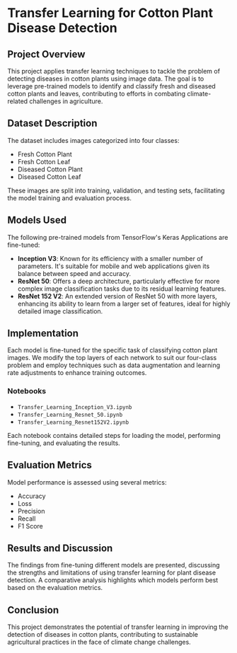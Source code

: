 # Transfer Learning for Cotton Plant Disease Detection

## Project Overview
This project applies transfer learning techniques to tackle the problem of detecting diseases in cotton plants using image data. The goal is to leverage pre-trained models to identify and classify fresh and diseased cotton plants and leaves, contributing to efforts in combating climate-related challenges in agriculture.

## Dataset Description
The dataset includes images categorized into four classes:
- Fresh Cotton Plant
- Fresh Cotton Leaf
- Diseased Cotton Plant
- Diseased Cotton Leaf

These images are split into training, validation, and testing sets, facilitating the model training and evaluation process.

## Models Used
The following pre-trained models from TensorFlow's Keras Applications are fine-tuned:
- **Inception V3**: Known for its efficiency with a smaller number of parameters. It's suitable for mobile and web applications given its balance between speed and accuracy.
- **ResNet 50**: Offers a deep architecture, particularly effective for more complex image classification tasks due to its residual learning features.
- **ResNet 152 V2**: An extended version of ResNet 50 with more layers, enhancing its ability to learn from a larger set of features, ideal for highly detailed image classification.

## Implementation
Each model is fine-tuned for the specific task of classifying cotton plant images. We modify the top layers of each network to suit our four-class problem and employ techniques such as data augmentation and learning rate adjustments to enhance training outcomes.

### Notebooks
- `Transfer_Learning_Inception_V3.ipynb`
- `Transfer_Learning_Resnet_50.ipynb`
- `Transfer_Learning_Resnet152V2.ipynb`

Each notebook contains detailed steps for loading the model, performing fine-tuning, and evaluating the results.

## Evaluation Metrics
Model performance is assessed using several metrics:
- Accuracy
- Loss
- Precision
- Recall
- F1 Score

## Results and Discussion
The findings from fine-tuning different models are presented, discussing the strengths and limitations of using transfer learning for plant disease detection. A comparative analysis highlights which models perform best based on the evaluation metrics.

## Conclusion
This project demonstrates the potential of transfer learning in improving the detection of diseases in cotton plants, contributing to sustainable agricultural practices in the face of climate change challenges.
